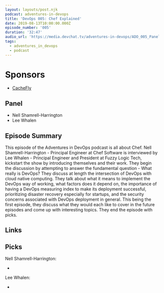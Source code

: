 ```yaml
---
layout: layouts/post.njk
podcast: adventures-in-devops
title: 'DevOps 005: Chef Explained'
date: 2019-08-13T10:00:00.000Z
episode_number: '005'
duration: '32:47'
audio_url: 'https://media.devchat.tv/adventures-in-devops/ADO_005_Panel.mp3'
tags:
  - adventures_in_devops
  - podcast
---
```

# Sponsors

* [CacheFly](https://www.cachefly.com/)

## Panel

* Nell Shamrell-Harrington
* Lee Whalen

## Episode Summary

This episode of the Adventures in DevOps podcast is all about Chef. Nell Shamrell-Harrington - Principal Engineer at Chef Software is interviewed by Lee Whalen -  Principal Engineer and President at Fuzzy Logic Tech, kickstart the show by introducing themselves and their work. They begin the discussion by attempting to answer the fundamental question - What really is DevOps? They discuss at length the intersection of DevOps with cloud native computing. They talk about what it means to implement the DevOps way of working, what factors does it depend on, the importance of having a DevOps measuring index to make its deployment successful, prioritizing disaster recovery especially for startups, and the security concerns associated with DevOps deployment in general. This being the first episode, they discuss what they would each like to cover in the future episodes and come up with interesting topics. They end the episode with picks.

## Links



## Picks

Nell Shamrell-Harrington:

* 

Lee Whalen:

*
